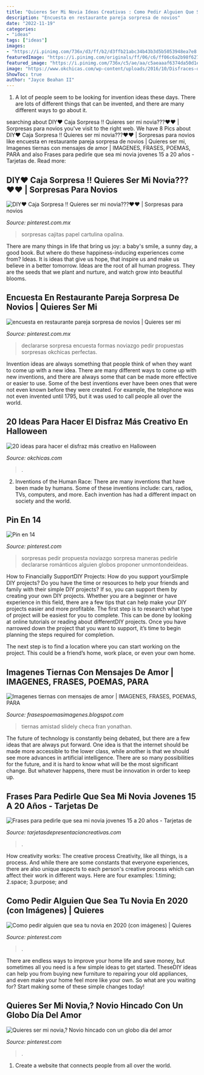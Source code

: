 ```yaml
---
title: "Quieres Ser Mi Novia Ideas Creativas : Como Pedir Alguien Que Sea Tu Novia En 2020 (con Imágenes)"
description: "Encuesta en restaurante pareja sorpresa de novios"
date: "2022-11-19"
categories:
- "ideas"
tags: ["ideas"]
images:
- "https://i.pinimg.com/736x/d3/ff/b2/d3ffb21abc34b43b3d5b5053948ea7e8.jpg"
featuredImage: "https://i.pinimg.com/originals/ff/06/c6/ff06c6a2b98f627f5193d3f8b78755f8.jpg"
featured_image: "https://i.pinimg.com/736x/c5/ae/aa/c5aeaaaf6374da50d1ec7b2a74e4eaa5.jpg"
image: "https://www.okchicas.com/wp-content/uploads/2016/10/Disfraces-originales-34-1.jpg"
ShowToc: true
author: "Jayce Beahan II"
---
```



1. A lot of people seem to be looking for invention ideas these days. There are lots of different things that can be invented, and there are many different ways to go about it. 

	

		
searching about DIY♥ Caja Sorpresa !! Quieres ser mi novia???♥♥ | Sorpresas para novios you've visit to the right web. We have 8 Pics about DIY♥ Caja Sorpresa !! Quieres ser mi novia???♥♥ | Sorpresas para novios like encuesta en restaurante pareja sorpresa de novios | Quieres ser mi, Imagenes tiernas con mensajes de amor | IMAGENES, FRASES, POEMAS, PARA and also Frases para pedirle que sea mi novia jovenes 15 a 20 años - Tarjetas de. Read more:
		
    
## DIY♥ Caja Sorpresa !! Quieres Ser Mi Novia???♥♥ | Sorpresas Para Novios

<img loading=lazy src="https://i.pinimg.com/originals/ff/06/c6/ff06c6a2b98f627f5193d3f8b78755f8.jpg" onerror="this.onerror=null;this.src='https://tse2.mm.bing.net/th?id=OIP.ySPAOaVzurvqYMqM2QVS0wHaEK&amp;pid=15.1';" alt="DIY♥ Caja Sorpresa !! Quieres ser mi novia???♥♥ | Sorpresas para novios">

_Source: pinterest.com.mx_

>sorpresas cajitas papel cartulina opalina. 

	

There are many things in life that bring us joy: a baby's smile, a sunny day, a good book. But where do these happiness-inducing experiences come from? Ideas. It is ideas that give us hope, that inspire us and make us believe in a better tomorrow. Ideas are the root of all human progress. They are the seeds that we plant and nurture, and watch grow into beautiful blooms.

    
## Encuesta En Restaurante Pareja Sorpresa De Novios | Quieres Ser Mi

<img loading=lazy src="https://i.pinimg.com/736x/c5/ae/aa/c5aeaaaf6374da50d1ec7b2a74e4eaa5.jpg" onerror="this.onerror=null;this.src='https://tse3.mm.bing.net/th?id=OIP.Te2N0CA45sDjCKy4Wz4rzgHaIG&amp;pid=15.1';" alt="encuesta en restaurante pareja sorpresa de novios | Quieres ser mi">

_Source: pinterest.com.mx_

>declararse sorpresa encuesta formas noviazgo pedir propuestas sorpresas okchicas perfectas. 

	

Invention ideas are always something that people think of when they want to come up with a new idea. There are many different ways to come up with new inventions, and there are always some that can be made more effective or easier to use. Some of the best inventions ever have been ones that were not even known before they were created. For example, the telephone was not even invented until 1795, but it was used to call people all over the world.

    
## 20 Ideas Para Hacer El Disfraz Más Creativo En Halloween

<img loading=lazy src="https://www.okchicas.com/wp-content/uploads/2016/10/Disfraces-originales-34-1.jpg" onerror="this.onerror=null;this.src='https://tse2.mm.bing.net/th?id=OIP._rVulCB_VPwZ3giuRMFVIwHaJ4&amp;pid=15.1';" alt="20 ideas para hacer el disfraz más creativo en Halloween">

_Source: okchicas.com_

>. 

	

2. Inventions of the Human Race:
There are many inventions that have been made by humans. Some of these inventions include: cars, radios, TVs, computers, and more. Each invention has had a different impact on society and the world.

    
## Pin En 14

<img loading=lazy src="https://i.pinimg.com/736x/d3/ff/b2/d3ffb21abc34b43b3d5b5053948ea7e8.jpg" onerror="this.onerror=null;this.src='https://tse2.mm.bing.net/th?id=OIP.5brivjQPwMjNi_bkrtKroAAAAA&amp;pid=15.1';" alt="Pin en 14">

_Source: pinterest.com_

>sorpresas pedir propuesta noviazgo sorpresa maneras pedirle declararse románticos alguien globos proponer unmontondeideas. 

	

How to Financially SupportDIY Projects: How do you support yourSimple DIY projects?
Do you have the time or resources to help your friends and family with their simple DIY projects? If so, you can support them by creating your own DIY projects. Whether you are a beginner or have experience in this field, there are a few tips that can help make your DIY projects easier and more profitable.
The first step is to research what type of project will be easiest for you to complete. This can be done by looking at online tutorials or reading about differentDIY projects. Once you have narrowed down the project that you want to support, it’s time to begin planning the steps required for completion.

The next step is to find a location where you can start working on the project. This could be a friend’s home, work place, or even your own home.

    
## Imagenes Tiernas Con Mensajes De Amor | IMAGENES, FRASES, POEMAS, PARA

<img loading=lazy src="http://1.bp.blogspot.com/-EYNqUv3cxl0/UVjvQ5uf1WI/AAAAAAAACDc/POMQ-ef_3L4/s1600/Imagenes-tiernas-mensajes%2B(7).jpg" onerror="this.onerror=null;this.src='https://tse3.mm.bing.net/th?id=OIP.JAfMLgCa1a9-FylY2XWTwgHaFj&amp;pid=15.1';" alt="Imagenes tiernas con mensajes de amor | IMAGENES, FRASES, POEMAS, PARA">

_Source: frasespoemasimagenes.blogspot.com_

>tiernas amistad slidely checa fran yonathan. 

	

The future of technology is constantly being debated, but there are a few ideas that are always put forward. One idea is that the internet should be made more accessible to the lower class, while another is that we should see more advances in artificial intelligence. There are so many possibilities for the future, and it is hard to know what will be the most significant change. But whatever happens, there must be innovation in order to keep up.

    
## Frases Para Pedirle Que Sea Mi Novia Jovenes 15 A 20 Años - Tarjetas De

<img loading=lazy src="https://tarjetasdepresentacioncreativas.com/wp-content/uploads/2019/08/ideas-de-frases-para-pedirle-que-sea-mi-novia-400x400.jpg" onerror="this.onerror=null;this.src='https://tse4.mm.bing.net/th?id=OIP.6QMCGiL_l1jWrYVaQMsPMgAAAA&amp;pid=15.1';" alt="Frases para pedirle que sea mi novia jovenes 15 a 20 años - Tarjetas de">

_Source: tarjetasdepresentacioncreativas.com_

>. 

	

How creativity works: The creative process
Creativity, like all things, is a process. And while there are some constants that everyone experiences, there are also unique aspects to each person's creative process which can affect their work in different ways. Here are four examples: 1.timing; 2.space; 3.purpose; and 
    
## Como Pedir Alguien Que Sea Tu Novia En 2020 (con Imágenes) | Quieres

<img loading=lazy src="https://i.pinimg.com/originals/06/e8/e4/06e8e4d07ded6496944d5db55829e4bd.jpg" onerror="this.onerror=null;this.src='https://tse1.mm.bing.net/th?id=OIP.HCAE5Eea0lnqqGLAVHPQPwHaJ4&amp;pid=15.1';" alt="Como pedir alguien que sea tu novia en 2020 (con imágenes) | Quieres">

_Source: pinterest.com_

>. 

	

There are endless ways to improve your home life and save money, but sometimes all you need is a few simple ideas to get started. TheseDIY ideas can help you from buying new furniture to repairing your old appliances, and even make your home feel more like your own. So what are you waiting for? Start making some of these simple changes today!

    
## Quieres Ser Mi Novia,? Novio Hincado Con Un Globo Día Del Amor

<img loading=lazy src="https://i.pinimg.com/736x/a5/75/8a/a5758a4fc8524055773f2bfc94980ca3.jpg" onerror="this.onerror=null;this.src='https://tse3.mm.bing.net/th?id=OIP.wEvmWWi_DZBmpLgHLbMuLAHaLM&amp;pid=15.1';" alt="Quieres ser mi novia,? Novio hincado con un globo día del amor">

_Source: pinterest.com_

>. 

	

1. Create a website that connects people from all over the world.

